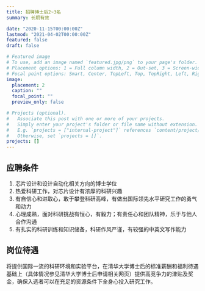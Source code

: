 ```yaml
---
title: 招聘博士后2~3名
summary: 长期有效

date: "2020-11-15T00:00:00Z"
lastmod: "2021-04-02T00:00:00Z"
featured: false
draft: false

# Featured image
# To use, add an image named `featured.jpg/png` to your page's folder.
# Placement options: 1 = Full column width, 2 = Out-set, 3 = Screen-width
# Focal point options: Smart, Center, TopLeft, Top, TopRight, Left, Right, BottomLeft, Bottom, BottomRight
image:
  placement: 2
  caption: ""
  focal_point: ""
  preview_only: false

# Projects (optional).
#   Associate this post with one or more of your projects.
#   Simply enter your project's folder or file name without extension.
#   E.g. `projects = ["internal-project"]` references `content/project/deep-learning/index.md`.
#   Otherwise, set `projects = []`.
projects: []
---
```

## 应聘条件
1. 芯片设计和设计自动化相关方向的博士学位
2. 热爱科研工作，对芯片设计有浓厚的科研兴趣
3. 有自信心和进取心，敢于攀登科研高峰，有做出国际领先水平研究工作的勇气和动力
4. 心理成熟，面对科研挑战有恒心，有毅力；有责任心和团队精神，乐于与他人合作沟通
5. 有扎实的科研训练和知识储备，科研作风严谨，有较强的中英文写作能力


## 岗位待遇
将提供国际一流的科研环境和实验平台，在清华大学博士后的标准薪酬和福利待遇基础上（具体情况参见清华大学博士后申请相关网页）提供高竞争力的津贴及奖金，确保入选者可以在充足的资源条件下全身心投入研究工作。